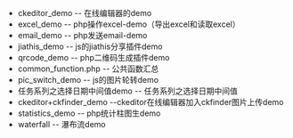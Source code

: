 
* ckeditor_demo               -- 在线编辑器的demo <br />
* excel_demo                  -- php操作excel-demo（导出excel和读取excel）<br />
* email_demo                  -- php发送email-demo<br />
* jiathis_demo                -- js的jiathis分享插件demo <br/>
* qrcode_demo                 -- php二维码生成插件demo<br/>
* common_function.php         -- 公共函数汇总 <br />
* pic_switch_demo             -- js的图片轮转demo<br />
* 任务系列之选择日期中间值demo    -- 任务系列之选择日期中间值<br />
* ckeditor+ckfinder_demo  --ckeditor在线编辑器加入ckfinder图片上传demo  
* statistics_demo     -- php统计柱图生demo<br/>
* waterfall                   -- 瀑布流demo

